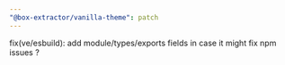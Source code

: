 ```yaml
---
"@box-extractor/vanilla-theme": patch
---
```


fix(ve/esbuild): add module/types/exports fields in case it might fix npm issues ?
